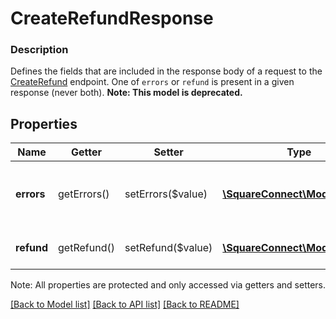 # CreateRefundResponse

### Description

Defines the fields that are included in the response body of a request to the [CreateRefund](#endpoint-createrefund) endpoint.  One of `errors` or `refund` is present in a given response (never both).
**Note: This model is deprecated.**

## Properties
Name | Getter | Setter | Type | Description | Notes
------------ | ------------- | ------------- | ------------- | ------------- | -------------
**errors** | getErrors() | setErrors($value) | [**\SquareConnect\Model\Error[]**](Error.md) | Any errors that occurred during the request. | [optional] 
**refund** | getRefund() | setRefund($value) | [**\SquareConnect\Model\Refund**](Refund.md) | The created refund. | [optional] 

Note: All properties are protected and only accessed via getters and setters.

[[Back to Model list]](../../README.md#documentation-for-models) [[Back to API list]](../../README.md#documentation-for-api-endpoints) [[Back to README]](../../README.md)

